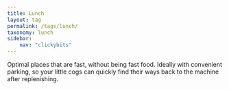 ```yaml
---
title: Lunch
layout: tag
permalink: /tags/lunch/
taxonomy: lunch
sidebar:
    nav: "clickybits"
---
```

Optimal places that are fast, without being fast food.  Ideally with convenient parking, so your little cogs can quickly find their ways back to the machine after replenishing.
